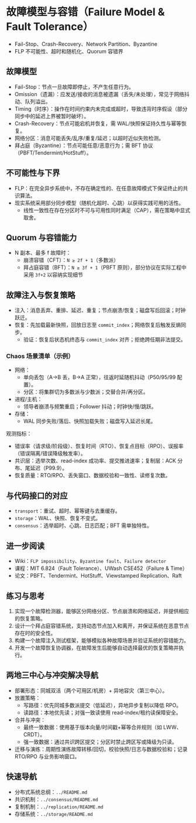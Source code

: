 # 故障模型与容错（Failure Model & Fault Tolerance）

- Fail-Stop、Crash-Recovery、Network Partition、Byzantine
- FLP 不可能性、超时和随机化、Quorum 容错界

## 故障模型

- Fail-Stop：节点一旦故障即停止，不产生任意行为。
- Omission（遗漏）：应发送/接收的消息被遗漏（丢失/未处理），常见于网络抖动、队列溢出。
- Timing（时序）：操作在时间约束内未完成或超时，导致违背时序假设（部分同步中的延迟上界被暂时破坏）。
- Crash-Recovery：节点可能宕机并恢复，需 WAL/快照保证持久性与幂等恢复。
- 网络分区：消息可能丢失/乱序/重复/延迟；以超时近似失败检测。
- 拜占庭（Byzantine）：节点可能任意/恶意行为；需 BFT 协议（PBFT/Tendermint/HotStuff）。

## 不可能性与下界

- FLP：在完全异步系统中，不存在确定性的、在任意故障模式下保证终止的共识算法。
- 现实系统采用部分同步模型（随机化超时、心跳）以获得实践可用的活性。
  - 线性一致性在存在分区时不可与可用性同时满足（CAP），需在策略中显式取舍。

## Quorum 与容错能力

- N 副本、最多 f 故障时：
  - 崩溃容错（CFT）：`N ≥ 2f + 1`（多数派）
  - 拜占庭容错（BFT）：`N ≥ 3f + 1`（PBFT 原则），部分协议在实际工程中采用 `3f+2` 以容纳实现细节

## 故障注入与恢复策略

- 注入：消息丢弃、重排、延迟、重复；节点崩溃/恢复；磁盘写后回滚；时钟跃迁。
- 恢复：先加载最新快照，回放日志至 `commit_index`；网络恢复后触发反熵同步。
  - 验证：恢复后状态机终态与 `commit_index` 对齐；拒绝跨任期非法提交。

### Chaos 场景清单（示例）

- 网络：
  - 单向丢包（A→B 丢，B→A 正常），往返时延随机抖动（P50/95/99 配置）。
  - 分区：将集群切为多数派与少数派；交替合并/再分区。
- 进程/主机：
  - 领导者崩溃与频繁重启；Follower 抖动；时钟快/慢/跳跃。
- 存储：
  - WAL 同步失败/落后、快照加载失败；磁盘写入延迟长尾。

观测指标：

- 错误率（请求级/阶段级）、恢复时间（RTO）、恢复点目标（RPO）、误报率（错误隔离/错误降级触发率）。
- 共识层：选举次数、read-index 成功率、提交推进速率；复制层：ACK 分布、尾延迟（P99.9）。
- 恢复质量：RTO/RPO、丢失窗口、数据校验和一致性、读修复次数。

## 与代码接口的对应

- `transport`：重试、超时、幂等键与去重缓存。
- `storage`：WAL、快照、恢复不变式。
- `consensus`：选举超时、心跳、日志匹配；BFT 需单独特性。

## 进一步阅读

- Wiki：`FLP impossibility`、`Byzantine fault`、`Failure detector`
- 课程：MIT 6.824（Fault Tolerance）、UWash CSE452（Failure & Time）
- 论文：PBFT、Tendermint、HotStuff、Viewstamped Replication、Raft

## 练习与思考

1. 实现一个故障检测器，能够区分网络分区、节点崩溃和网络延迟，并提供相应的恢复策略。
2. 设计一个拜占庭容错系统，支持动态节点加入和离开，并保证系统在恶意节点存在时的安全性。
3. 构建一个故障注入测试框架，能够模拟各种故障场景并验证系统的容错能力。
4. 开发一个故障恢复协调器，在故障发生后能够自动选择最优的恢复策略并执行。

## 两地三中心与冲突解决导航

- 部署形态：同城双活（两个可用区/机房）+ 异地容灾（第三中心）。
- 放置策略：
  - 写路径：优先同城多数派提交（低延迟），异地异步复制以降低 RPO。
  - 读路径：本地优先读；对强一致读使用 read-index/租约读保障安全。
- 合并与冲突：
  - 最终一致数据：使用基于版本向量/时间戳+幂等合并规则（如 LWW、CRDT）。
  - 强一致数据：通过共识跨区提交；分区时禁止跨区写或降级为只读。
- 迁移与演练：周期性演练故障转移/回切，校验快照/日志与数据校验和；记录 RTO/RPO 与业务影响窗口。

## 快速导航

- 分布式系统总纲：`../README.md`
- 共识机制：`../consensus/README.md`
- 复制机制：`../replication/README.md`
- 存储系统：`../storage/README.md`
